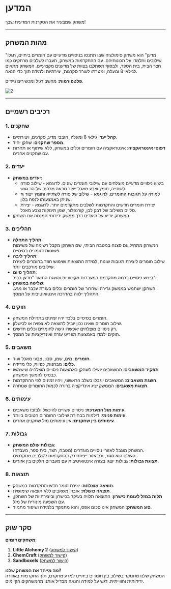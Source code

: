 # המדען

משחק שמבעיר את הסקרנות המדעית שבך!

---

## מהות המשחק

"מדען" הוא משחק סימולציה שבו תתנסו בניסויים מדעיים עם חומרים ביתיים, תגלו שילובים ותלמדו על תכונותיהם. עם ההתקדמות במשחק, תעברו לשלבים מרתקים כמו חצר הבית, בית הספר, ולבסוף תשתלבו בצוות של מדענים מקצועיים. המשחק מתאים לגילאי 8 ומעלה, ומטרתו לעורר סקרנות, יצירתיות ולמידה תוך כדי הנאה.

**פלטפורמות**: מחשב רגיל ומכשירים ניידים.

 ![2](https://github.com/user-attachments/assets/3c22910c-9d7e-4374-9a8e-9c52b9823b7b)


---

## רכיבים רשמיים

### 1. שחקנים  
- **קהל יעד**: גילאי 8 ומעלה, חובבי מדע, סקרנים, ויצירתיים.  
- **מספר שחקנים**: שחקן יחיד.  
- **דפוסי אינטראקציה**: אינטראקציה עם חומרים וכלים במשחק, ללא שיתוף או תחרות עם שחקנים אחרים.

### 2. יעדים  
- **יעדים במשחק**:  
  - ביצוע ניסויים מדעיים מוצלחים עם שילובי חומרים שונים. לדוגמא - שילוב סודה לשתייה, חומץ וצבע מאכל ייצור מראה מרהיב של הר געש. 
  - למידה על תגובות החומרים. לדוגמא - שילוב של סודה לשתייה וחומץ ייצור גז שניתן באמצעותו לנפח בלון. 
  - יצירת חומרים חדשים והתקדמות לשלבים מתקדמים יותר. לדוגמא - יצירת סליים משילוב של דבק לבן, קורנפלור, שמן תינוקות וצבע מאכל. 
- המשחק יודיע על היעדים דרך ממשק ידידותי המנחה את השחקן.

### 3. תהליכים  
- **תהליך התחלה**:  
  המשחק מתחיל עם סצנה במטבח הביתי, שם השחקן מקבל רשימה של משימות פשוטות וחומרים בסיסיים.  
- **תהליך ליבה**:  
  שילוב חומרים ליצירת תגובות שונות, למידת התוצאות ושימוש חוזר בחומרים ליצירת שילובים מורכבים יותר.  
- **תהליך סיום**:  
  ביצוע ניסויים ברמה מתקדמת במעבדות מקצועיות והשגת התואר "מדען בכיר".  
- **שליטה במשחק**:  
  השחקן ישתמש בממשק גרירה ושחרור של חומרים וכלים בעזרת עכבר או מגע. התהליך ילווה בהדרכה אינטואיטיבית על המסך.

### 4. חוקים  
- חומרים בסיסיים בלבד יהיו זמינים בתחילת המשחק.  
- שילוב חומרים שאינו נכון יוביל לתוצאה לא צפויה או לכישלון.  
- רק ניסויים מוצלחים יאפשרו גישה לחומרים וכלים חדשים.  
- חוקים ילמדו באמצעות תפריט עזרה ואינדיקציות על המסך.

### 5. משאבים  
- **חומרים**: מים, שמן, סבון, צבעי מאכל ועוד.  
- **כלים**: מבחנות, כפיות, כלי מדידה.  
- **תפקיד המשאבים**: המשאבים יועילו לשחקן באמצעות ניסויים מוצלחים שישמשו כבסיס להמשך המשחק.  
- **השגת משאבים**: המשאבים יוגבלו בשלב הראשוני, ויהיו זמינים לפי ההתקדמות.  
- **תצוגת משאבים**: הממשק יציג אינדיקציה ברורה לכמות החומרים שנותרה.

### 6. עימותים  
- **עימות מול המערכת**: ניסויים עשויים להיכשל ולבזבז משאבים.  
- **עימות פנימי**: דילמות בבחירת שילובי החומרים הטובים ביותר.  
- **עימותים בין שחקנים**: אין עימותים מול שחקנים אחרים.

### 7. גבולות  
- **גבולות עולם המשחק**:  
  המשחק מוגבל לאזורי ניסויים מוגדרים (מטבח, חצר, בית ספר, מעבדה).  
  העולם הוא סגור, וכל אזור ייפתח רק בהתקדמות לשלבים מתקדמים.  
- **תצוגת גבולות**: גבולות יוצגו בצורה אינטואיטיבית עם מעברים חלקים בין אזורים.

### 8. תוצאות  
- **תוצאה מוצלחת**: יצירת חומר חדש והתקדמות במשחק.  
- **תוצאה כושלת**: אובדן משאבים ללא תוצאה שימושית.  
- **תלות במזל לעומת כישרון**: התוצאה תלויה בעיקר בכישרון וביצירתיות של השחקן, עם השפעה מינורית של מזל.  
- **סוג המשחק**: המשחק אינו סכום אפס, והוא מתמקד בלמידה ושיפור מתמיד.

---

## סקר שוק

**משחקים דומים**:  
1. **Little Alchemy 2** ([קישור למשחק](https://littlealchemy2.com))  
2. **ChemCraft** ([קישור למשחק](https://chemcraft-gaming.fandom.com/wiki/ChemCraft_Gaming_Wiki))  
3. **Sandboxels** ([קישור למשחק](https://sandboxels.r74n.com))  

**מה מייחד את המשחק שלנו?**  
המשחק שלנו מתמקד בשילוב בין חומרים ביתיים למדע מתקדם, תוך התקדמות באווירה ידידותית וחווייתית. דגש על למידה והנאה מבדיל אותנו מהמשחקים הקיימים.
